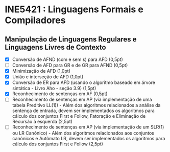 # INE5421 : Linguagens Formais e Compiladores

## Manipulação de Linguagens Regulares e Linguagens Livres de Contexto

 - [x]  Conversão de AFND (com e sem ε) para AFD (0,5pt)
 - [ ]  Conversão de AFD para GR e de GR para AFND (0,5pt) 
 - [x]  Minimização de AFD (1,0pt) 
 - [x]  União e interseção de AFD (1,0pt)
 - [x]  Conversão de ER para AFD (usando o algoritmo baseado em árvore sintática - Livro Aho - seção 3.9) (1,5pt)
 - [x]  Reconhecimento de sentenças em AF (0,5pt)
 - [ ]  Reconhecimento de sentenças em AP (via implementação de uma tabela Preditivo LL(1)) - Além dos algoritmos relacionados a análise da sentença de entrada, devem ser implementados os algoritmos para cálculo dos conjuntos First e Follow, Fatoração e Eliminação de Recursão à esquerda (2,5pt) 
 - [ ]  Reconhecimento de sentenças em AP (via implementação de um SLR(1) ou LR Canônico) - Além dos algoritmos relacionados aos conjuntos canônicos e Autômato LR, devem ser implementados os algoritmos para cálculo dos conjuntos First e Follow (2,5pt)
